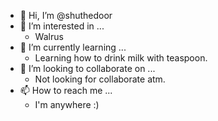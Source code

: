 - 👋 Hi, I’m @shuthedoor
- 👀 I’m interested in ...
  - Walrus
- 🌱 I’m currently learning ...
  - Learning how to drink milk with teaspoon.
- 💞️ I’m looking to collaborate on ...
  - Not looking for collaborate atm.
- 📫 How to reach me ... 
  - I'm anywhere :)

<!---
shuthedoor/shuthedoor is a ✨ special ✨ repository because its `README.md` (this file) appears on your GitHub profile.
You can click the Preview link to take a look at your changes.
--->
